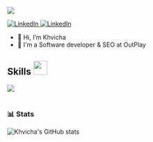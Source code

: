 <p>
  <a href="https://github.com/DenverCoder1/readme-typing-svg"><img src="https://readme-typing-svg.herokuapp.com?&font=IBM+Plex+Sans&color=abcdef&size=20&lines=Welcome+to+my+GitHub+Profile!;I'm+a+Data+Scientist;I'm+a+Computer+Science+engineer" /></a>
</p>

   <a href="https://www.linkedin.com/in/khvicha-parsadanashvili/" target="_blank">
    <img alt="LinkedIn" src="https://img.shields.io/badge/LinkedIn-0077B5?style=for-the-badge&logo=linkedin&logoColor=white">
  </a>   
<a href="https://www.linkedin.com/in/khvicha-parsadanashvili/" target="_blank">
    <img alt="LinkedIn" src="https://img.shields.io/badge/Instagram-E4405F?style=for-the-badge&logo=instagram&logoColor=white">
</a>

- 👋 Hi, I’m Khvicha
- 💼 I'm a Software developer & SEO at OutPlay

<h2> Skills <img src = "https://media2.giphy.com/media/QssGEmpkyEOhBCb7e1/giphy.gif?cid=ecf05e47a0n3gi1bfqntqmob8g9aid1oyj2wr3ds3mg700bl&rid=giphy.gif" width = 32px> </h2>
 <div style="display: flex">
<img src="https://skillicons.dev/icons?i=
    ts,js,cs,react,nextjs,electron,redux,nodejs,discordjs,express,html,css,sass,bootstrap,jquey,emotion,vite,webpack,mysql,postgres,mongodb,firebase,redis,docker,linux,nginx,nestjs,npm,yarn,figma,postman,php,laravel,git,github,gradle,androidstudio,
" />
 </div>
</details>

<br/>

### 📊 Stats

![Khvicha's GitHub stats](http://github-profile-summary-cards.vercel.app/api/cards/profile-details?username=Parsa-29&theme=2077)
